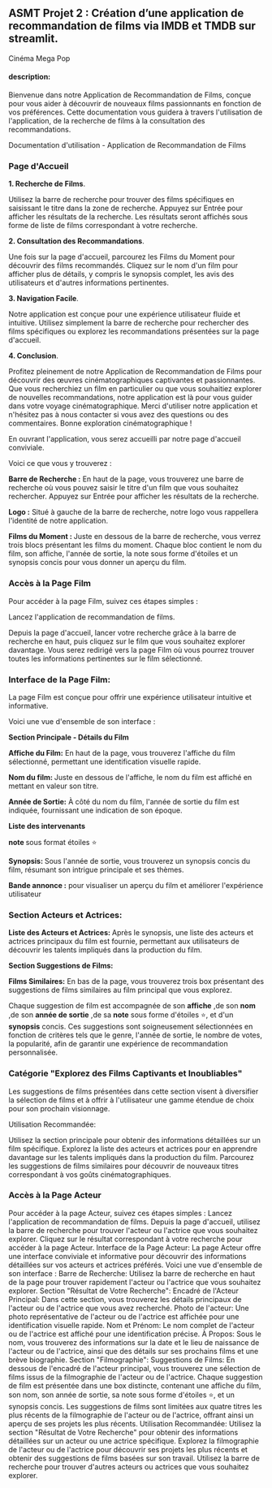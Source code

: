 ## ASMT Projet 2 : Création d’une application de recommandation de films via IMDB et TMDB sur streamlit. 

Cinéma Mega Pop 

####  description: 

Bienvenue dans notre Application de Recommandation de Films, conçue pour vous aider à découvrir de nouveaux films passionnants en fonction de vos préférences. Cette documentation vous guidera à travers l'utilisation de l'application, de la recherche de films à la consultation des recommandations.

Documentation d'utilisation - Application de Recommandation de Films


### Page d'Accueil
<strong>1. Recherche de Films</strong>.</p>

Utilisez la barre de recherche pour trouver des films spécifiques en saisissant le titre dans la zone de recherche. Appuyez sur Entrée pour afficher les résultats de la recherche. Les résultats seront affichés sous forme de liste de films correspondant à votre recherche.

<strong>2. Consultation des Recommandations</strong>.</p>
Une fois sur la page d'accueil, parcourez les Films du Moment pour découvrir des films recommandés. Cliquez sur le nom d'un film pour afficher plus de détails, y compris le synopsis complet, les avis des utilisateurs et d'autres informations pertinentes.

<strong>3. Navigation Facile</strong>.</p>
Notre application est conçue pour une expérience utilisateur fluide et intuitive. Utilisez simplement la barre de recherche pour rechercher des films spécifiques ou explorez les recommandations présentées sur la page d'accueil.

<strong>4. Conclusion</strong>.</p>

Profitez pleinement de notre Application de Recommandation de Films pour découvrir des œuvres cinématographiques captivantes et passionnantes. Que vous recherchiez un film en particulier ou que vous souhaitiez explorer de nouvelles recommandations, notre application est là pour vous guider dans votre voyage cinématographique.
Merci d'utiliser notre application et n'hésitez pas à nous contacter si vous avez des questions ou des commentaires. Bonne exploration cinématographique !

En ouvrant l'application, vous serez accueilli par notre page d'accueil conviviale.

Voici ce que vous y trouverez :

<p><b>Barre de Recherche :</b>  En haut de la page, vous trouverez une barre de recherche où vous pouvez saisir le titre d'un film que vous souhaitez rechercher. Appuyez sur Entrée pour afficher les résultats de la recherche.
<p><b>Logo :</b>  Situé à gauche de la barre de recherche, notre logo vous rappellera l'identité de notre application.
<p><b>Films du Moment : </b> Juste en dessous de la barre de recherche, vous verrez trois blocs présentant les films du moment. Chaque bloc contient le nom du film, son affiche, l'année de sortie, la note sous forme d'étoiles et un synopsis concis pour vous donner un aperçu du film.



### Accès à la Page Film

Pour accéder à la page Film, suivez ces étapes simples :

Lancez l'application de recommandation de films.

Depuis la page d'accueil, lancer votre recherche grâce à la barre de recherche en haut, puis cliquez sur le film que vous souhaitez explorer davantage.
Vous serez redirigé vers la page Film où vous pourrez trouver toutes les informations pertinentes sur le film sélectionné.

### Interface de la Page Film:

La page Film est conçue pour offrir une expérience utilisateur intuitive et informative. 

Voici une vue d'ensemble de son interface :

<p><b> Section Principale - Détails du Film</b>
  
<p><b>Affiche du Film:</b> En haut de la page, vous trouverez l'affiche du film sélectionné, permettant une identification visuelle rapide.
<p><b>Nom du film: </b> Juste en dessous de l'affiche, le nom du film est affiché en mettant en valeur son titre.
<p><b>Année de Sortie:</b>  À côté du nom du film, l'année de sortie du film est indiquée, fournissant une indication de son époque.
<p><b>Liste des intervenants </b> 
<p><b>note </b> sous format étoiles ⭐
<p><b>Synopsis: </b> Sous l'année de sortie, vous trouverez un synopsis concis du film, résumant son intrigue principale et ses thèmes.
<p><b>Bande annonce :</b>  pour visualiser un aperçu du film et améliorer l'expérience utilisateur

  
### Section Acteurs et Actrices:
  
<p><b>Liste des Acteurs et Actrices: </b> Après le synopsis, une liste des acteurs et actrices principaux du film est fournie, permettant aux utilisateurs de découvrir les talents impliqués dans la production du film.
<p><b>Section Suggestions de Films:</b>

<p><b>Films Similaires:</b> En bas de la page, vous trouverez trois box présentant des suggestions de films similaires au film principal que vous explorez.
  
Chaque suggestion de film est accompagnée de son <b>affiche</b> ,de son <b>nom</b> ,de son <b>année de sortie</b> ,de sa <b> note</b> sous forme d'étoiles ⭐, et d'un <b>synopsis</b> concis.
Ces suggestions sont soigneusement sélectionnées en fonction de critères tels que le genre, l'année de sortie, le nombre de votes, la popularité, afin de garantir une expérience de recommandation personnalisée.


### Catégorie "Explorez des Films Captivants et Inoubliables"

Les suggestions de films présentées dans cette section visent à diversifier la sélection de films et à offrir à l'utilisateur une gamme étendue de choix pour son prochain visionnage.

Utilisation Recommandée:

Utilisez la section principale pour obtenir des informations détaillées sur un film spécifique.
Explorez la liste des acteurs et actrices pour en apprendre davantage sur les talents impliqués dans la production du film.
Parcourez les suggestions de films similaires pour découvrir de nouveaux titres correspondant à vos goûts cinématographiques.

### Accès à la Page Acteur

Pour accéder à la page Acteur, suivez ces étapes simples :
Lancez l'application de recommandation de films.
Depuis la page d'accueil, utilisez la barre de recherche pour trouver l'acteur ou l'actrice que vous souhaitez explorer.
Cliquez sur le résultat correspondant à votre recherche pour accéder à la page Acteur.
Interface de la Page Acteur:
La page Acteur offre une interface conviviale et informative pour découvrir des informations détaillées sur vos acteurs et actrices préférés. Voici une vue d'ensemble de son interface :
Barre de Recherche:
Utilisez la barre de recherche en haut de la page pour trouver rapidement l'acteur ou l'actrice que vous souhaitez explorer.
Section "Résultat de Votre Recherche":
Encadré de l'Acteur Principal: Dans cette section, vous trouverez les détails principaux de l'acteur ou de l'actrice que vous avez recherché.
Photo de l'acteur: Une photo représentative de l'acteur ou de l'actrice est affichée pour une identification visuelle rapide.
Nom et Prénom: Le nom complet de l'acteur ou de l'actrice est affiché pour une identification précise.
À Propos: Sous le nom, vous trouverez des informations sur la date et le lieu de naissance de l'acteur ou de l'actrice, ainsi que des détails sur ses prochains films et une brève biographie.
Section "Filmographie":
Suggestions de Films: En dessous de l'encadré de l'acteur principal, vous trouverez une sélection de films issus de la filmographie de l'acteur ou de l'actrice.
Chaque suggestion de film est présentée dans une box distincte, contenant une affiche du film, son nom, son année de sortie, sa note sous forme d'étoiles ⭐, et un synopsis concis.
Les suggestions de films sont limitées aux quatre titres les plus récents de la filmographie de l'acteur ou de l'actrice, offrant ainsi un aperçu de ses projets les plus récents.
Utilisation Recommandée:
Utilisez la section "Résultat de Votre Recherche" pour obtenir des informations détaillées sur un acteur ou une actrice spécifique.
Explorez la filmographie de l'acteur ou de l'actrice pour découvrir ses projets les plus récents et obtenir des suggestions de films basées sur son travail.
Utilisez la barre de recherche pour trouver d'autres acteurs ou actrices que vous souhaitez explorer.
